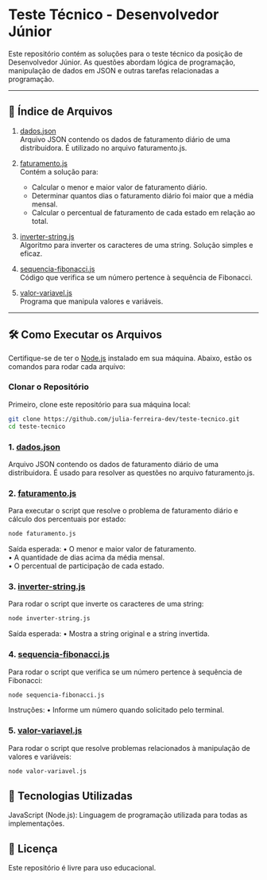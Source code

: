 # Teste Técnico - Desenvolvedor Júnior

Este repositório contém as soluções para o teste técnico da posição de Desenvolvedor Júnior. As questões abordam lógica de programação, manipulação de dados em JSON e outras tarefas relacionadas a programação.

---

## 📑 Índice de Arquivos

1. [dados.json](#1-dadosjson)  
   Arquivo JSON contendo os dados de faturamento diário de uma distribuidora. É utilizado no arquivo faturamento.js.

2. [faturamento.js](#2-faturamentojs)  
   Contém a solução para:
   - Calcular o menor e maior valor de faturamento diário.
   - Determinar quantos dias o faturamento diário foi maior que a média mensal.
   - Calcular o percentual de faturamento de cada estado em relação ao total.

3. [inverter-string.js](#3-inverter-stringjs)  
   Algoritmo para inverter os caracteres de uma string. Solução simples e eficaz.

4. [sequencia-fibonacci.js](#4-sequencia-fibonaccijs)  
   Código que verifica se um número pertence à sequência de Fibonacci.

5. [valor-variavel.js](#5-valor-variaveljs)  
   Programa que manipula valores e variáveis.

---

## 🛠️ Como Executar os Arquivos

Certifique-se de ter o [Node.js](https://nodejs.org/) instalado em sua máquina. Abaixo, estão os comandos para rodar cada arquivo:

### Clonar o Repositório

Primeiro, clone este repositório para sua máquina local:
```bash
git clone https://github.com/julia-ferreira-dev/teste-tecnico.git
cd teste-tecnico
```

### 1. [dados.json](#1-dadosjson)

Arquivo JSON contendo os dados de faturamento diário de uma distribuidora. É usado para resolver as questões no arquivo faturamento.js.

### 2. [faturamento.js](#2-faturamentojs)

Para executar o script que resolve o problema de faturamento diário e cálculo dos percentuais por estado:
```bash
node faturamento.js
```
Saída esperada:
	•	O menor e maior valor de faturamento.  
	•	A quantidade de dias acima da média mensal.  
	•	O percentual de participação de cada estado.

### 3. [inverter-string.js](#3-inverter-stringjs)

Para rodar o script que inverte os caracteres de uma string:
```bash
node inverter-string.js
```
Saída esperada:
	•	Mostra a string original e a string invertida.

### 4. [sequencia-fibonacci.js](#4-sequencia-fibonaccijs)

Para rodar o script que verifica se um número pertence à sequência de Fibonacci:
```bash
node sequencia-fibonacci.js
```
Instruções:
	•	Informe um número quando solicitado pelo terminal.

### 5. [valor-variavel.js](#5-valor-variaveljs)

Para rodar o script que resolve problemas relacionados à manipulação de valores e variáveis:
```bash
node valor-variavel.js
```

## 🔧 Tecnologias Utilizadas
JavaScript (Node.js): Linguagem de programação utilizada para todas as implementações.

## 📄 Licença

Este repositório é livre para uso educacional.

